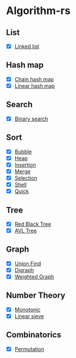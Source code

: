 # Algorithm-rs

## List

- [x] [Linked list](./list/linked-list/src)

## Hash map
- [x] [Chain hash map](./hash-map/chain-hash-map/src)
- [x] [Linear hash map](./hash-map/linear-hash-map/src)

## Search
- [x] [Binary search](./search/src/binary_search.rs)

## Sort
- [x] [Bubble](./sort/src/bubble.rs)
- [x] [Heap](./sort/src/heap.rs)
- [x] [Insertion](./sort/src/insertion.rs)
- [x] [Merge](./sort/src/merge.rs)
- [x] [Selection](./sort/src/selection.rs)
- [x] [Shell](./sort/src/shell.rs)
- [x] [Quick](./sort/src/quick.rs)

## Tree
- [x] [Red Black Tree](./tree/red-black-tree/src)
- [x] [AVL Tree](./tree/avl-tree/src)

## Graph
- [x] [Union Find](./graph/union-find/src)
- [x] [Digraph](./graph/digraph/src)
- [x] [Weighted Graph](./graph/weighted-graph/src)

## Number Theory
- [x] [Monotonic](./number-theory/src/monotonic.rs)
- [x] [Linear sieve](./number-theory/src/linear_sieve.rs)

## Combinatorics
- [x] [Permutation](./combinatorics/src/permutation.rs)
